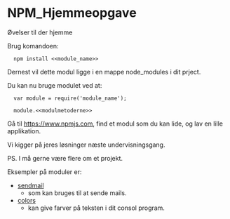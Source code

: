 # NPM_Hjemmeopgave
Øvelser til der hjemme

Brug komandoen:

````     
  npm install <<module_name>>

````  
Dernest vil dette modul ligge i en mappe node_modules i dit prject.

Du kan nu bruge modulet ved at:

````   
  var module = require('module_name');
  
  module.<<modulmetoderne>>

````   

Gå til https://www.npmjs.com, find et modul som du kan lide, og lav en lille applikation.

Vi kigger på jeres løsninger næste undervisningsgang.

PS. I må gerne være flere om et projekt.

Eksempler på moduler er:

* [sendmail](https://www.npmjs.com/package/sendmail)
  * som kan bruges til at sende mails.
* [colors](https://www.npmjs.com/package/colors)
  * kan give farver på teksten i dit consol program.
